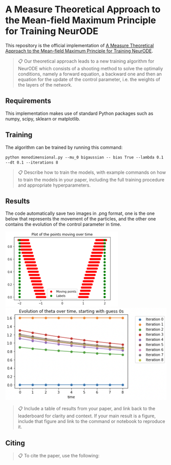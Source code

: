 # A Measure Theoretical Approach to the Mean-field Maximum Principle for Training NeurODE

This repository is the official implementation of [A Measure Theoretical Approach to the Mean-field Maximum Principle for Training NeurODE](https://arxiv.org/). 

>📋  Our theoretical approach leads to a new training algorithm for NeurODE which consists of a shooting method to solve the optimaliy conditions, namely a forward equation, a backward one and then an equation for the update of the control parameter, i.e. the weights of the layers of the network.

## Requirements

This implementation makes use of standard Python packages such as numpy, scipy, sklearn or matplotlib.

## Training

The algorithm can be trained by running this command:

```train
python monodimensional.py --mu_0 bigaussian -- bias True --lambda 0.1 --dt 0.1 --iterations 8
```

>📋  Describe how to train the models, with example commands on how to train the models in your paper, including the full training procedure and appropriate hyperparameters.

## Results

The code automatically save two images in .png format, one is the one below that represents the movement of the particles, and the other one contains the evolution of the control parameter in time.

![alt text](https://github.com/CristinaCipriani/Mean-fieldPMP-NeurODE-training/blob/main/bimodal_evolution.PNG?raw=true)
![alt text](https://github.com/CristinaCipriani/Mean-fieldPMP-NeurODE-training/blob/main/evolution_theta_from_zeros.png?raw=true)

>📋  Include a table of results from your paper, and link back to the leaderboard for clarity and context. If your main result is a figure, include that figure and link to the command or notebook to reproduce it. 


## Citing

>📋 To cite the paper, use the following:
